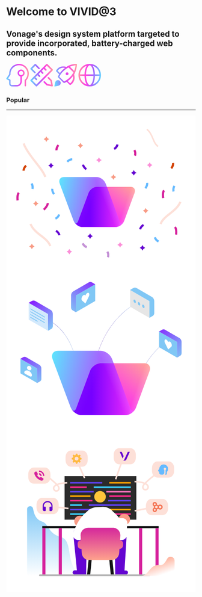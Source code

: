 
<div class="welcome">
  <h1>Welcome to VIVID@3</h1>
  <h2>Vonage's design system platform targeted to provide incorporated, battery-charged web components.</h2>
  <div>
    <vwc-button id="quickStart" label='Quick Start' appearance='outlined' icon='rocket-line'></vwc-button>
    <vwc-button id="advanced" label='Advanced' appearance='outlined' icon='code-line'></vwc-button>
  </div>
</div>

<vwc-layout gutters="large">
  <vwc-empty-state headline="Scaling design with system thinking">
  <svg slot="graphic" width="60" height="60" viewBox="0 0 60 60" fill="none" xmlns="http://www.w3.org/2000/svg">
  <path fill-rule="evenodd" clip-rule="evenodd" d="M44.0415 2.09184C40.0489 0.390192 35.6964 -0.294862 31.374 0.0979938C27.0515 0.49085 22.894 1.94936 19.2734 4.34298C15.6528 6.73656 12.6823 9.99055 10.6276 13.8137C8.5731 17.6366 7.4985 21.91 7.5 26.25V27.5566L0.314915 38.3341C0.0165929 38.7819 -0.0752156 39.3358 0.0628222 39.8555C0.20086 40.3753 0.555453 40.811 1.03648 41.0514L7.5 44.2831V52.4994C7.5 54.4884 8.29019 56.396 9.69671 57.8026C11.1032 59.2093 13.0109 59.9994 15 59.9994H28.125C31.606 59.9994 34.9444 58.6164 37.4058 56.1549C39.8674 53.6938 41.25 50.3551 41.25 46.8744V33.5619C45.5291 32.6932 48.75 28.9099 48.75 24.3744C48.75 19.1967 44.5526 14.9994 39.375 14.9994C34.1973 14.9994 30 19.1967 30 24.3744C30 28.9099 33.2208 32.6932 37.5 33.5619V46.8744C37.5 49.3606 36.5123 51.7453 34.7541 53.5033C32.996 55.2616 30.6114 56.2494 28.125 56.2494H15C14.0055 56.2494 13.0516 55.8541 12.3484 55.151C11.6451 54.4475 11.25 53.4939 11.25 52.4994V43.1244C11.25 42.4141 10.8487 41.765 10.2135 41.4474L4.61325 38.6473L10.9351 29.1644C11.1404 28.8564 11.25 28.4945 11.25 28.1243V26.2486C11.2486 22.5284 12.1697 18.8659 13.9308 15.5889C15.692 12.312 18.2382 9.52281 21.3415 7.47115C24.4448 5.41949 28.0085 4.16935 31.7134 3.8326C35.4184 3.49587 39.1489 4.08306 42.5715 5.54163C45.9937 7.00015 49.0012 9.28458 51.324 12.1903C53.6471 15.0961 55.2135 18.5325 55.8828 22.192C56.5522 25.8516 56.3036 29.6199 55.1595 33.1599C54.0153 36.6998 52.0113 39.9009 49.3267 42.4764C48.9585 42.83 48.75 43.3186 48.75 43.8294V58.1244C48.75 59.1598 49.5896 59.9994 50.625 59.9994C51.6603 59.9994 52.5 59.1598 52.5 58.1244V44.6113C55.3428 41.7099 57.4762 38.1853 58.728 34.3131C60.0626 30.1832 60.3525 25.7868 59.5717 21.5173C58.7906 17.2479 56.9632 13.2387 54.2531 9.84869C51.543 6.45861 48.0345 3.79349 44.0415 2.09184ZM39.3915 29.9994C39.3859 29.9993 39.3806 29.9993 39.375 29.9993C39.3694 29.9993 39.3641 29.9993 39.3585 29.9994C36.2596 29.9906 33.75 27.4755 33.75 24.3744C33.75 21.2678 36.2684 18.7494 39.375 18.7494C42.4815 18.7494 45 21.2678 45 24.3744C45 27.4755 42.4905 29.9905 39.3915 29.9994Z" fill="url(#paint0_linear_1977_37003)"/>
  <defs>
  <linearGradient id="paint0_linear_1977_37003" x1="2.21401e-07" y1="53.8108" x2="64.1533" y2="47.9301" gradientUnits="userSpaceOnUse">
  <stop stop-color="#60DEFE"/>
  <stop offset="0.366691" stop-color="#A663FF"/>
  <stop offset="0.631086" stop-color="#FD3FE4"/>
  <stop offset="1" stop-color="#FF9C9D"/>
  </linearGradient>
  </defs>
</svg>
</vwc-empty-state>

<vwc-empty-state headline="Maintaining design in a heartbeat">
<svg slot="graphic" width="60" height="60" viewBox="0 0 60 60" fill="none" xmlns="http://www.w3.org/2000/svg">
<path fill-rule="evenodd" clip-rule="evenodd" d="M46.604 35.6041C47.4095 34.7986 48.7154 34.7986 49.5208 35.6041L56.6458 42.7291C56.9338 43.017 57.13 43.3837 57.2099 43.783L59.9599 57.533C60.0951 58.2092 59.8834 58.9082 59.3958 59.3959C58.9082 59.8835 58.2091 60.0952 57.5329 59.9599L43.783 57.2099C43.3837 57.1301 43.017 56.9338 42.729 56.6459L35.604 49.5209C34.7986 48.7154 34.7986 47.4095 35.604 46.6041C36.4095 45.7986 37.7154 45.7986 38.5209 46.6041L45.2043 53.2875L55.3082 55.3083L53.2875 45.2043L46.604 38.5209C45.7986 37.7154 45.7986 36.4095 46.604 35.6041Z" fill="url(#paint0_linear_1977_37007)"/>
<path fill-rule="evenodd" clip-rule="evenodd" d="M11.6041 0.604092C12.4095 -0.201364 13.7155 -0.201364 14.5209 0.604092L24.3959 10.4791C25.2014 11.2845 25.2014 12.5905 24.3959 13.3959C23.5905 14.2014 22.2845 14.2014 21.4791 13.3959L13.0625 4.97932L4.97932 13.0625L13.3959 21.4791C14.2014 22.2845 14.2014 23.5905 13.3959 24.3959C12.5905 25.2014 11.2845 25.2014 10.4791 24.3959L0.604092 14.5209C-0.201364 13.7155 -0.201364 12.4095 0.604092 11.6041L11.6041 0.604092Z" fill="url(#paint1_linear_1977_37007)"/>
<path fill-rule="evenodd" clip-rule="evenodd" d="M0.613098 45.434C-0.204286 44.6166 -0.204286 43.2913 0.613098 42.474L42.4735 0.613517C43.2909 -0.203866 44.6162 -0.203866 45.4335 0.613517L59.387 14.567C60.2044 15.3844 60.2044 16.7096 59.387 17.527L17.5266 59.3874C16.7092 60.2048 15.384 60.2048 14.5666 59.3874L0.613098 45.434ZM5.05311 43.954L16.0466 54.9474L54.947 16.047L43.9535 5.05353L38.543 10.4641L42.6454 14.5664C43.4628 15.3838 43.4628 16.7091 42.6454 17.5265C41.828 18.3439 40.5027 18.3439 39.6853 17.5265L35.583 13.4241L30.1707 18.8363L34.2731 22.9387C35.0905 23.7561 35.0905 25.0813 34.2731 25.8987C33.4557 26.7161 32.1305 26.7161 31.3131 25.8987L27.2107 21.7964L21.7985 27.2086L25.9009 31.3109C26.7183 32.1283 26.7183 33.4536 25.9009 34.271C25.0835 35.0884 23.7582 35.0884 22.9408 34.271L18.8385 30.1686L13.4263 35.5808L17.5286 39.6832C18.346 40.5006 18.346 41.8258 17.5286 42.6432C16.7112 43.4606 15.386 43.4606 14.5686 42.6432L10.4662 38.5409L5.05311 43.954Z" fill="url(#paint2_linear_1977_37007)"/>
<defs>
<linearGradient id="paint0_linear_1977_37007" x1="2.21401e-07" y1="53.8128" x2="64.1532" y2="47.9312" gradientUnits="userSpaceOnUse">
<stop stop-color="#60DEFE"/>
<stop offset="0.366691" stop-color="#A663FF"/>
<stop offset="0.631086" stop-color="#FD3FE4"/>
<stop offset="1" stop-color="#FF9C9D"/>
</linearGradient>
<linearGradient id="paint1_linear_1977_37007" x1="2.21401e-07" y1="53.8128" x2="64.1532" y2="47.9312" gradientUnits="userSpaceOnUse">
<stop stop-color="#60DEFE"/>
<stop offset="0.366691" stop-color="#A663FF"/>
<stop offset="0.631086" stop-color="#FD3FE4"/>
<stop offset="1" stop-color="#FF9C9D"/>
</linearGradient>
<linearGradient id="paint2_linear_1977_37007" x1="2.21401e-07" y1="53.8128" x2="64.1532" y2="47.9312" gradientUnits="userSpaceOnUse">
<stop stop-color="#60DEFE"/>
<stop offset="0.366691" stop-color="#A663FF"/>
<stop offset="0.631086" stop-color="#FD3FE4"/>
<stop offset="1" stop-color="#FF9C9D"/>
</linearGradient>
</defs>
</svg>
</vwc-empty-state>

<vwc-empty-state headline="One consistent experience for all">
<svg slot="graphic" width="60" height="60" viewBox="0 0 60 60" fill="none" xmlns="http://www.w3.org/2000/svg">
<path d="M33.75 30C35.8211 30 37.5 28.3211 37.5 26.25C37.5 24.1789 35.8211 22.5 33.75 22.5C31.6789 22.5 30 24.1789 30 26.25C30 28.3211 31.6789 30 33.75 30Z" fill="url(#paint0_linear_1977_37011)"/>
<path fill-rule="evenodd" clip-rule="evenodd" d="M59.6255 0.375C60.0005 0.75 60.0005 1.5 60.0005 1.875C59.2505 12.75 56.2505 21.375 52.5005 28.5C55.5005 36.75 53.6255 46.125 47.2505 52.5C45.7505 54 44.2505 55.125 42.7505 55.875C42.0005 56.25 41.2505 56.25 40.5005 55.5L32.6255 47.625C32.2505 48 31.8755 48.375 31.5005 48.375L27.7505 50.25C27.563 50.25 27.3755 50.3438 27.188 50.4375C27.0005 50.5313 26.813 50.625 26.6255 50.625H26.2505C25.8755 51 24.7505 50.625 24.3755 50.25L9.75047 35.625C9.37547 35.25 9.00047 34.5 9.37547 33.75V33.375C9.56297 33.1875 9.65672 33 9.75047 32.8125C9.84422 32.625 9.93797 32.4375 10.1255 32.25C10.2308 32.0394 10.3361 31.7697 10.4579 31.4575C10.7702 30.6577 11.1913 29.5788 12.0005 28.5L12.7505 27.75L4.87547 19.875C4.12547 19.5 4.12547 18.375 4.50047 17.625C5.25047 16.125 6.37547 14.625 7.87547 13.125C14.2505 6.75 23.6255 5.25 31.8755 8.25C38.6255 3.75 47.2505 0.375 58.1255 0C58.5005 0 59.2505 0 59.6255 0.375ZM52.5005 18.75C54.3755 14.25 55.8755 9.375 56.2505 3.75C50.6255 4.5 45.3755 5.625 41.2505 7.5L52.5005 18.75ZM9.38948 17.3843C9.14759 17.7416 8.91434 18.0861 8.62547 18.375L14.6255 24.375C14.9796 23.9324 15.3546 23.448 15.7505 22.9365C17.0316 21.2815 18.5316 19.3438 20.2505 17.625C22.5005 15.375 24.7505 13.125 28.1255 10.875C22.1255 9.375 15.3755 11.25 10.8755 15.75C10.1838 16.2111 9.77561 16.814 9.38948 17.3843ZM44.2504 49.5001C48.7504 44.6251 50.6255 38.25 49.1255 32.625C46.8755 35.625 44.6255 37.875 42.3755 40.125C40.1255 42.375 37.8755 44.25 35.6255 45.75L41.6255 51.75C42.7504 51 43.5004 50.25 44.2504 49.5001ZM31.5005 43.5C34.1255 42 36.7505 39.75 39.7505 37.125C43.8755 33.375 47.6255 28.5 50.6255 22.5L37.5005 9.375C31.5005 12.375 26.6255 16.5 22.8755 20.25C19.1255 24 16.5005 27.75 15.0005 30.75C14.6255 31.3125 14.3442 31.875 14.063 32.4375C13.7817 33 13.5005 33.5625 13.1255 34.125L25.8755 46.875C26.1861 46.7197 26.5611 46.5 27.0005 46.2426C27.6218 45.8787 28.3718 45.4393 29.2505 45C29.6255 44.8125 30.0005 44.5313 30.3755 44.25C30.7505 43.9688 31.1255 43.6875 31.5005 43.5Z" fill="url(#paint1_linear_1977_37011)"/>
<path d="M4.125 45.375C1.125 48.375 0 60 0 60C0 60 11.625 58.875 14.625 55.875C17.625 52.875 17.625 48.375 14.625 45.375C11.625 42.375 7.125 42.375 4.125 45.375Z" fill="url(#paint2_linear_1977_37011)"/>
<defs>
<linearGradient id="paint0_linear_1977_37011" x1="2.21403e-07" y1="53.8124" x2="64.1537" y2="47.9307" gradientUnits="userSpaceOnUse">
<stop stop-color="#60DEFE"/>
<stop offset="0.366691" stop-color="#A663FF"/>
<stop offset="0.631086" stop-color="#FD3FE4"/>
<stop offset="1" stop-color="#FF9C9D"/>
</linearGradient>
<linearGradient id="paint1_linear_1977_37011" x1="2.21403e-07" y1="53.8124" x2="64.1537" y2="47.9307" gradientUnits="userSpaceOnUse">
<stop stop-color="#60DEFE"/>
<stop offset="0.366691" stop-color="#A663FF"/>
<stop offset="0.631086" stop-color="#FD3FE4"/>
<stop offset="1" stop-color="#FF9C9D"/>
</linearGradient>
<linearGradient id="paint2_linear_1977_37011" x1="2.21403e-07" y1="53.8124" x2="64.1537" y2="47.9307" gradientUnits="userSpaceOnUse">
<stop stop-color="#60DEFE"/>
<stop offset="0.366691" stop-color="#A663FF"/>
<stop offset="0.631086" stop-color="#FD3FE4"/>
<stop offset="1" stop-color="#FF9C9D"/>
</linearGradient>
</defs>
</svg>
</vwc-empty-state>

<vwc-empty-state headline="Build accessible designs by default">
<svg slot="graphic" width="60" height="60" viewBox="0 0 60 60" fill="none" xmlns="http://www.w3.org/2000/svg">
<path fill-rule="evenodd" clip-rule="evenodd" d="M30 0C46.5685 0 60 13.4315 60 30C60 46.5685 46.5685 60 30 60C13.4315 60 0 46.5685 0 30C0 13.4315 13.4315 0 30 0ZM36.647 10.9888C38.5058 15.3262 39.7595 21.2857 39.9689 28H20.0311C20.2405 21.2857 21.4942 15.3262 23.353 10.9888C24.3753 8.60356 25.5412 6.80103 26.7339 5.62387C27.9181 4.4552 29.0195 4 30 4C30.9805 4 32.0819 4.4552 33.2661 5.62387C34.4588 6.80103 35.6247 8.60356 36.647 10.9888ZM38.1279 5.29569C38.9441 6.516 39.6767 7.9038 40.3236 9.41317C42.4305 14.3292 43.7607 20.8452 43.9707 28H55.9242C55.1148 17.3594 47.9005 8.50905 38.1279 5.29569ZM21.8721 5.2957C21.0559 6.51601 20.3233 7.90381 19.6764 9.41317C17.5695 14.3292 16.2393 20.8452 16.0293 28H4.07578C4.88523 17.3594 12.0995 8.50906 21.8721 5.2957ZM4.07578 32H16.0293C16.2393 39.1548 17.5695 45.6708 19.6764 50.5868C20.3233 52.0962 21.0559 53.484 21.8721 54.7043C12.0995 51.4909 4.88523 42.6406 4.07578 32ZM30 56C29.0195 56 27.9181 55.5448 26.7339 54.3761C25.5412 53.199 24.3753 51.3964 23.353 49.0112C21.4942 44.6738 20.2405 38.7143 20.0311 32H39.9689C39.7595 38.7143 38.5058 44.6738 36.647 49.0112C35.6247 51.3964 34.4588 53.199 33.2661 54.3761C32.0819 55.5448 30.9805 56 30 56ZM38.1279 54.7043C38.9441 53.484 39.6767 52.0962 40.3236 50.5868C42.4305 45.6708 43.7607 39.1548 43.9707 32H55.9242C55.1148 42.6406 47.9005 51.4909 38.1279 54.7043Z" fill="url(#paint0_linear_1977_37015)"/>
<defs>
<linearGradient id="paint0_linear_1977_37015" x1="60" y1="53.8124" x2="-4.15318" y2="47.9308" gradientUnits="userSpaceOnUse">
<stop stop-color="#60DEFE"/>
<stop offset="0.366691" stop-color="#A663FF"/>
<stop offset="0.631086" stop-color="#FD3FE4"/>
<stop offset="1" stop-color="#FF9C9D"/>
</linearGradient>
</defs>
</svg>
</vwc-empty-state>
</vwc-layout>

### Popular

---

<vwc-layout column-basis="small" gutters="large">
 <vwc-card headline="Design guidelines" subtitle="Vivid Design foundations, principles, styles and best practices.">
<svg class="welcome-media" slot="media" viewBox="0 0 940 788" fill="none" xmlns="http://www.w3.org/2000/svg">
<rect width="940" height="788" fill="white"/>
<path d="M541.08 553.046H377.751C359.846 553.046 339.941 538.517 333.301 520.6L265.167 338.445C258.528 320.529 267.655 306 285.566 306H448.885C466.789 306 486.694 320.529 493.334 338.445L561.468 520.6C568.115 538.517 558.987 553.046 541.076 553.046H541.08Z" fill="url(#paint0_linear_72_228)"/>
<path d="M617.465 354.204H449.899C433.166 354.204 414.562 367.779 408.354 384.523L357.121 522.721C350.913 539.465 359.444 553.04 376.184 553.04H543.749C560.482 553.04 579.086 539.465 585.294 522.721L636.527 384.523C642.735 367.779 634.198 354.204 617.465 354.204Z" fill="url(#paint1_linear_72_228)"/>
<path fill-rule="evenodd" clip-rule="evenodd" d="M376.73 553.035H541.328C542.332 553.014 543.307 552.947 544.252 552.836C544.31 552.841 544.369 552.844 544.431 552.844C554.023 552.844 564.117 547.702 568.755 543.931C575.502 538.446 579.503 534.529 583.83 526.446C576.076 540.014 568.048 539.328 562.246 523.361C561.993 522.664 561.712 522.083 561.41 521.611C561.295 521.274 561.174 520.936 561.049 520.596L500.715 357.848C500.258 356.615 499.739 355.399 499.16 354.201H449.9C433.167 354.201 414.564 367.777 408.355 384.521L357.122 522.718C356.876 523.38 356.655 524.036 356.455 524.688C350.603 539.226 343.606 539.402 335.909 526.073C340.376 534.331 344.507 538.332 351.472 543.937C356.26 547.789 366.681 553.043 376.585 553.043C376.634 553.043 376.684 553.041 376.731 553.038L376.73 553.035Z" fill="url(#paint2_linear_72_228)"/>
<g style="mix-blend-mode:hard-light" opacity="0.4">
<path style="mix-blend-mode:hard-light" opacity="0.4" fill-rule="evenodd" clip-rule="evenodd" d="M377.765 553.046H541.095C542.056 553.046 542.992 553.004 543.902 552.922C544.023 552.952 544.155 552.967 544.294 552.967C553.887 552.967 563.981 547.825 568.62 544.053C575.366 538.567 579.366 534.651 583.694 526.569C576.326 539.461 568.71 539.484 562.991 525.751C562.637 524.074 562.137 522.353 561.487 520.6L493.353 338.445C486.713 320.529 466.807 306 448.904 306H285.585C267.674 306 258.546 320.529 265.186 338.445L333.32 520.6C339.959 538.517 359.865 553.046 377.77 553.046H377.765Z" fill="url(#paint3_linear_72_228)"/>
</g>
<g style="mix-blend-mode:hard-light" opacity="0.15">
<path style="mix-blend-mode:hard-light" opacity="0.15" fill-rule="evenodd" clip-rule="evenodd" d="M450.105 354.409H617.67C634.403 354.409 642.941 367.985 636.733 384.729L585.5 522.926C579.291 539.67 560.688 553.246 543.955 553.246H376.927C376.88 553.25 376.83 553.252 376.781 553.252C376.585 553.252 376.389 553.25 376.193 553.246C373.956 553.232 371.868 552.975 369.944 552.5C362.384 550.91 355.356 547.113 351.668 544.144C344.703 538.541 340.572 534.539 336.105 526.281C343.802 539.61 350.799 539.434 356.65 524.896C356.85 524.245 357.073 523.588 357.318 522.926L408.551 384.729C414.76 367.985 433.363 354.409 450.096 354.409H450.105Z" fill="url(#paint4_linear_72_228)"/>
</g>
<path d="M617.843 354.409H450.277C433.544 354.409 414.941 367.985 408.733 384.729L357.499 522.926C351.291 539.67 359.822 553.246 376.562 553.246H544.127C560.86 553.246 579.464 539.67 585.671 522.926L636.905 384.729C643.113 367.985 634.575 354.409 617.843 354.409Z" fill="url(#paint5_linear_72_228)" fill-opacity="0.2"/>
<path d="M773.868 410.845C773.336 407.974 768.444 382.451 778.441 368.838L787.055 375.113C780.993 383.514 783.014 402.231 784.396 408.825L773.868 410.845Z" fill="#D6219C"/>
<path d="M50.8522 422.28C50.4268 419.408 47.0237 393.672 57.6584 380.485L65.9535 387.185C59.36 395.268 60.4234 414.091 61.4869 420.685L50.8522 422.28Z" fill="#D6219C"/>
<path d="M394.912 270.969C379.59 263.02 375.752 246.089 375.584 245.396L385.962 243.186L380.807 244.332L385.962 243.186C385.949 243.336 388.947 255.969 399.789 261.574L394.912 270.969Z" fill="#6405D1"/>
<path d="M659.146 563.867C662.734 546.983 678.035 538.781 678.659 538.435L683.548 547.851L681.074 543.187L683.548 547.851C683.4 547.879 672.019 554.128 669.5 566.07L659.146 563.867Z" fill="#6405D1"/>
<path d="M134.761 366.056L124.552 363.185L129.656 364.674L124.552 363.291C124.552 363.185 127.849 350.636 120.83 340.639L129.55 334.577C139.44 348.615 134.974 365.312 134.761 366.056Z" fill="#65BAFF"/>
<path d="M694.001 364.584L686.344 357.246L690.173 360.969L686.344 357.246C686.451 357.14 695.277 347.675 693.895 335.445L704.423 334.275C706.338 351.504 694.533 364.053 694.001 364.584Z" fill="#65BAFF"/>
<path d="M246.071 516.927L241.815 507.213L243.923 512.119L241.815 507.213C241.954 507.156 253.737 501.802 257.152 489.977L267.324 492.936C262.482 509.581 246.766 516.64 246.071 516.927Z" fill="#65BAFF"/>
<path d="M822.575 266L814.918 258.662L818.747 262.385L814.918 258.662C815.025 258.556 823.851 249.091 822.469 236.861L832.997 235.691C834.911 252.92 823.107 265.469 822.575 266Z" fill="#D34204"/>
<path d="M643.72 201.213L633.617 197.809L638.615 199.511L633.617 197.809C633.617 197.703 637.552 185.367 631.064 174.945L640.104 169.308C649.356 184.091 644.039 200.468 643.72 201.213Z" fill="#D6219C"/>
<path d="M509.655 704.904L499.552 701.501L504.551 703.203L499.552 701.501C499.552 701.395 503.487 689.058 497 678.636L506.04 673C515.292 687.782 509.974 704.16 509.655 704.904Z" fill="#C492D6"/>
<path d="M713.038 234.415L713.463 235.479C715.059 239.626 718.462 243.029 722.609 244.624L723.673 245.05C724.842 245.475 724.842 247.177 723.673 247.602L722.609 248.028C718.462 249.623 715.059 253.026 713.463 257.173L713.038 258.237C712.613 259.407 710.911 259.407 710.486 258.237L710.06 257.173C708.465 253.026 705.062 249.623 700.914 248.028L699.851 247.602C698.681 247.177 698.681 245.475 699.851 245.05L700.914 244.624C705.062 243.029 708.465 239.626 710.06 235.479L710.486 234.415C710.911 233.352 712.506 233.352 713.038 234.415Z" fill="#FB8FD8"/>
<path d="M566.064 629.798L566.49 630.861C568.085 635.009 571.488 638.412 575.636 640.007L576.699 640.432C577.869 640.858 577.869 642.559 576.699 642.985L575.636 643.41C571.488 645.005 568.085 648.408 566.49 652.556L566.064 653.619C565.639 654.789 563.937 654.789 563.512 653.619L563.087 652.556C561.491 648.408 558.088 645.005 553.941 643.41L552.877 642.985C551.708 642.559 551.708 640.858 552.877 640.432L553.941 640.007C558.088 638.412 561.491 635.009 563.087 630.861L563.512 629.798C563.937 628.734 565.533 628.734 566.064 629.798Z" fill="#FB8FD8"/>
<path d="M369.064 137.877L369.49 138.941C371.085 143.088 374.488 146.492 378.636 148.087L379.699 148.512C380.869 148.937 380.869 150.639 379.699 151.064L378.636 151.49C374.488 153.085 371.085 156.488 369.49 160.636L369.064 161.699C368.639 162.869 366.937 162.869 366.512 161.699L366.087 160.636C364.491 156.488 361.088 153.085 356.941 151.49L355.877 151.064C354.708 150.639 354.708 148.937 355.877 148.512L356.941 148.087C361.088 146.492 364.491 143.088 366.087 138.941L366.512 137.877C367.044 136.708 368.639 136.708 369.064 137.877Z" fill="#F89B85"/>
<path d="M533.064 293.877L533.49 294.941C535.085 299.088 538.488 302.492 542.636 304.087L543.699 304.512C544.869 304.937 544.869 306.639 543.699 307.064L542.636 307.49C538.488 309.085 535.085 312.488 533.49 316.636L533.064 317.699C532.639 318.869 530.937 318.869 530.512 317.699L530.087 316.636C528.491 312.488 525.088 309.085 520.941 307.49L519.877 307.064C518.708 306.639 518.708 304.937 519.877 304.512L520.941 304.087C525.088 302.492 528.491 299.088 530.087 294.941L530.512 293.877C531.044 292.708 532.639 292.708 533.064 293.877Z" fill="#F89B85"/>
<path d="M147.608 425.119L148.034 426.183C149.629 430.33 153.032 433.733 157.18 435.328L158.243 435.754C159.413 436.179 159.413 437.881 158.243 438.306L157.18 438.732C153.032 440.327 149.629 443.73 148.034 447.877L147.608 448.941C147.183 450.111 145.481 450.111 145.056 448.941L144.631 447.877C143.035 443.73 139.632 440.327 135.485 438.732L134.421 438.306C133.251 437.881 133.251 436.179 134.421 435.754L135.485 435.328C139.632 433.733 143.035 430.33 144.631 426.183L145.056 425.119C145.481 423.949 147.183 423.949 147.608 425.119Z" fill="#F89B85"/>
<path d="M417.064 586.877L417.49 587.941C419.085 592.088 422.488 595.491 426.636 597.087L427.699 597.512C428.869 597.937 428.869 599.639 427.699 600.064L426.636 600.49C422.488 602.085 419.085 605.488 417.49 609.636L417.064 610.699C416.639 611.869 414.937 611.869 414.512 610.699L414.087 609.636C412.491 605.488 409.088 602.085 404.941 600.49L403.877 600.064C402.708 599.639 402.708 597.937 403.877 597.512L404.941 597.087C409.088 595.491 412.491 592.088 414.087 587.941L414.512 586.877C414.937 585.708 416.639 585.708 417.064 586.877Z" fill="#6405D1"/>
<path d="M223.064 236.877L223.49 237.941C225.085 242.088 228.488 245.491 232.636 247.087L233.699 247.512C234.869 247.937 234.869 249.639 233.699 250.064L232.636 250.49C228.488 252.085 225.085 255.488 223.49 259.636L223.064 260.699C222.639 261.869 220.937 261.869 220.512 260.699L220.087 259.636C218.491 255.488 215.088 252.085 210.941 250.49L209.877 250.064C208.708 249.639 208.708 247.937 209.877 247.512L210.941 247.087C215.088 245.491 218.491 242.088 220.087 237.941L220.512 236.877C220.937 235.708 222.639 235.708 223.064 236.877Z" fill="#6405D1"/>
<path d="M188.223 306.911C183.748 289.419 163.639 263.616 142.341 236.233C118.557 205.797 91.744 171.251 81.043 140.863L91.1022 137.332C101.144 166.027 127.522 199.834 150.661 229.746C173.581 259.236 193.365 284.617 198.506 304.228L188.223 306.911Z" fill="#FDE0D8"/>
<path d="M770.678 540.483L760.787 536.654C769.827 512.833 788.757 498.263 808.75 482.843C828.318 467.741 848.524 452.108 859.265 426.798L869.049 430.945C857.244 458.808 835.869 475.292 815.237 491.244C796.414 505.814 778.654 519.426 770.678 540.483Z" fill="#FDE0D8"/>
<path d="M755.512 151.021L751.347 157.255C737.161 147.233 730.712 131.837 723.88 115.57C717.187 99.6476 710.25 83.1999 695.366 71.7661L699.724 65.6565C716.111 78.2296 723.414 95.6209 730.491 112.413C736.958 127.736 742.971 142.173 755.512 151.021Z" fill="#FDE0D8"/>
<path d="M189.549 471.516C191.697 469.538 210.928 452.057 211.1 435.17L200.444 435.019C200.251 445.377 187.402 459.136 182.34 463.581L189.549 471.516Z" fill="#D6219C"/>
<path d="M848.171 591.796C848.592 588.924 851.952 563.182 841.295 550.013L833.011 556.727C839.618 564.798 838.586 583.623 837.534 590.219L848.171 591.796Z" fill="#D6219C"/>
<path d="M537.902 171.039C553.157 162.963 556.855 146 557.016 145.305L546.621 143.183L551.785 144.285L546.621 143.183C546.635 143.332 543.743 155.99 532.947 161.685L537.902 171.039Z" fill="#6405D1"/>
<path d="M268.616 592.892C264.999 576.014 249.685 567.838 249.06 567.493L244.187 576.917L246.654 572.249L244.187 576.917C244.335 576.945 255.727 583.175 258.266 595.113L268.616 592.892Z" fill="#6405D1"/>
<path d="M825.242 378.502L835.446 375.614L830.344 377.111L835.446 375.72C835.446 375.614 832.128 363.07 839.13 353.062L830.4 347.015C820.533 361.069 825.028 377.758 825.242 378.502Z" fill="#65BAFF"/>
<path d="M233.425 393.668L241.07 386.318L237.248 390.046L241.07 386.318C240.963 386.211 232.121 376.761 233.483 364.529L222.952 363.377C221.067 380.608 232.893 393.138 233.425 393.668Z" fill="#65BAFF"/>
<path d="M298.48 226.748L306.813 233.309L302.594 230.036L306.813 233.309C306.903 233.189 315.047 223.13 327.35 222.796L327.043 212.208C309.716 212.711 298.933 226.147 298.48 226.748Z" fill="#65BAFF"/>
<path d="M753.487 629.92L757.727 620.198L755.627 625.108L757.727 620.198C757.587 620.141 745.796 614.807 742.36 602.988L732.194 605.964C737.064 622.601 752.792 629.634 753.487 629.92Z" fill="#65BAFF"/>
<path d="M80.3442 273.624L90.9393 274.092L85.6033 273.895L90.9393 274.092C90.9427 273.941 91.6893 261.021 101.487 253.573L95.0606 245.152C81.281 255.668 80.3614 272.872 80.3442 273.624Z" fill="#D34204"/>
<path d="M243.747 173.288L254.386 172.611L249.118 172.963L254.386 172.611C254.413 172.508 253.801 159.574 262.761 151.183L255.485 143.402C242.727 155.291 243.631 172.486 243.747 173.288Z" fill="#D6219C"/>
<path d="M397.6 658.275L400.944 648.153L399.304 653.171L400.944 648.153C400.859 648.089 388.631 643.829 384.191 632.384L374.257 636.229C380.523 652.503 396.813 658.083 397.6 658.275Z" fill="#C492D6"/>
<path d="M458.513 209.821L458.09 210.885C456.502 215.036 453.104 218.445 448.959 220.047L447.897 220.474C446.728 220.901 446.73 222.603 447.901 223.026L448.965 223.45C453.115 225.038 456.524 228.435 458.126 232.58L458.554 233.643C458.981 234.812 460.682 234.809 461.106 233.639L461.529 232.575C463.118 228.424 466.515 225.015 470.66 223.413L471.723 222.986C472.892 222.559 472.889 220.857 471.718 220.434L470.654 220.01C466.504 218.422 463.095 215.025 461.493 210.88L461.066 209.817C460.639 208.754 459.043 208.757 458.513 209.821Z" fill="#FB8FD8"/>
<path d="M311.513 663.821L311.09 664.886C309.502 669.036 306.104 672.445 301.959 674.047L300.897 674.474C299.728 674.901 299.73 676.603 300.901 677.026L301.965 677.45C306.115 679.038 309.524 682.436 311.126 686.58L311.554 687.643C311.981 688.812 313.682 688.809 314.106 687.639L314.529 686.575C316.118 682.424 319.515 679.016 323.66 677.413L324.723 676.986C325.892 676.559 325.889 674.857 324.718 674.434L323.654 674.01C319.504 672.422 316.095 669.025 314.493 664.88L314.066 663.817C313.639 662.754 312.043 662.757 311.513 663.821Z" fill="#FB8FD8"/>
<path d="M125.514 637.901L125.09 638.965C123.502 643.115 120.104 646.524 115.959 648.126L114.897 648.554C113.728 648.981 113.731 650.683 114.901 651.106L115.965 651.53C120.115 653.118 123.524 656.515 125.126 660.66L125.554 661.723C125.981 662.892 127.683 662.889 128.106 661.719L128.53 660.654C130.118 656.504 133.515 653.095 137.66 651.493L138.723 651.066C139.892 650.639 139.889 648.937 138.718 648.514L137.654 648.09C133.504 646.502 130.095 643.104 128.493 638.96L128.066 637.897C127.532 636.728 125.937 636.731 125.514 637.901Z" fill="#F89B85"/>
<path d="M197.514 105.901L197.09 106.965C195.502 111.115 192.104 114.524 187.959 116.126L186.897 116.554C185.728 116.981 185.731 118.683 186.901 119.106L187.965 119.53C192.115 121.118 195.524 124.515 197.126 128.66L197.554 129.723C197.981 130.892 199.683 130.889 200.106 129.719L200.53 128.654C202.118 124.504 205.515 121.095 209.66 119.493L210.723 119.066C211.892 118.639 211.889 116.937 210.718 116.514L209.654 116.09C205.504 114.502 202.095 111.104 200.493 106.96L200.066 105.897C199.532 104.728 197.937 104.731 197.514 105.901Z" fill="#F89B85"/>
<path d="M690.514 460.901L690.09 461.965C688.502 466.115 685.105 469.524 680.96 471.126L679.897 471.554C678.728 471.981 678.731 473.683 679.901 474.106L680.965 474.53C685.116 476.118 688.524 479.515 690.127 483.66L690.554 484.723C690.981 485.892 692.683 485.889 693.106 484.718L693.53 483.654C695.118 479.504 698.515 476.095 702.66 474.493L703.723 474.066C704.892 473.639 704.889 471.937 703.719 471.514L702.654 471.09C698.504 469.502 695.095 466.104 693.493 461.96L693.066 460.897C692.639 459.728 690.937 459.731 690.514 460.901Z" fill="#F89B85"/>
<path d="M674.514 644.901L674.09 645.965C672.502 650.115 669.105 653.524 664.96 655.126L663.897 655.554C662.728 655.981 662.731 657.683 663.901 658.106L664.965 658.53C669.116 660.118 672.524 663.515 674.127 667.66L674.554 668.723C674.981 669.892 676.683 669.889 677.106 668.718L677.53 667.654C679.118 663.504 682.515 660.095 686.66 658.493L687.723 658.066C688.892 657.638 688.889 655.937 687.719 655.514L686.654 655.09C682.504 653.502 679.095 650.104 677.493 645.959L677.066 644.897C676.639 643.728 674.937 643.731 674.514 644.901Z" fill="#6405D1"/>
<path d="M631.514 272.901L631.09 273.965C629.502 278.115 626.105 281.524 621.96 283.126L620.897 283.554C619.728 283.981 619.731 285.683 620.901 286.106L621.965 286.53C626.116 288.118 629.524 291.515 631.127 295.66L631.554 296.723C631.981 297.892 633.683 297.889 634.106 296.718L634.53 295.654C636.118 291.504 639.515 288.095 643.66 286.493L644.723 286.066C645.892 285.638 645.889 283.937 644.719 283.514L643.654 283.09C639.504 281.502 636.095 278.104 634.493 273.959L634.066 272.897C633.639 271.728 631.937 271.731 631.514 272.901Z" fill="#6405D1"/>
<path d="M213.562 649.702L223.446 645.857C214.367 622.05 195.412 607.512 175.393 592.126C155.8 577.057 135.567 561.458 124.784 536.166L115.007 540.33C126.858 568.173 148.262 584.621 168.92 600.538C187.768 615.076 205.551 628.659 213.562 649.702Z" fill="#FDE0D8"/>
<defs>
<linearGradient id="paint0_linear_72_228" x1="457.599" y1="305.998" x2="262.993" y2="262.482" gradientUnits="userSpaceOnUse">
<stop stop-color="#A662FF"/>
<stop offset="1" stop-color="#57EDFD"/>
</linearGradient>
<linearGradient id="paint1_linear_72_228" x1="514.04" y1="519.007" x2="649.068" y2="359.337" gradientUnits="userSpaceOnUse">
<stop stop-color="#FC27F6"/>
<stop offset="1" stop-color="#FFA694"/>
</linearGradient>
<linearGradient id="paint2_linear_72_228" x1="415.133" y1="354.409" x2="583.386" y2="354.409" gradientUnits="userSpaceOnUse">
<stop stop-color="#7600FF"/>
<stop offset="1" stop-color="#FB2FFB"/>
</linearGradient>
<linearGradient id="paint3_linear_72_228" x1="486.093" y1="310.839" x2="446.844" y2="326.958" gradientUnits="userSpaceOnUse">
<stop stop-color="white"/>
<stop offset="1" stop-color="white" stop-opacity="0"/>
</linearGradient>
<linearGradient id="paint4_linear_72_228" x1="418.895" y1="367.319" x2="441.325" y2="375.55" gradientUnits="userSpaceOnUse">
<stop stop-color="white"/>
<stop offset="1" stop-color="white" stop-opacity="0"/>
</linearGradient>
<linearGradient id="paint5_linear_72_228" x1="615.101" y1="457.686" x2="587.144" y2="448.015" gradientUnits="userSpaceOnUse">
<stop stop-color="white"/>
<stop offset="1" stop-color="white" stop-opacity="0"/>
</linearGradient>
</defs>
</svg>
<vwc-button id="design" slot="footer" icon="arrow-bold-right-line" shape="pill" label="Continue" appearance="outlined"></vwc-button>
</vwc-card>

<vwc-card headline="Vivid 2 migration" subtitle="Migration guidlines for a smoth and easy adoption.">
<svg class="welcome-media" slot="media" viewBox="0 0 940 788" fill="none" xmlns="http://www.w3.org/2000/svg">
<rect width="940" height="788" fill="white"/>
<path d="M352.312 488.213C351.178 433.263 336.183 376.874 310.09 329.435C283.626 281.322 246.92 244.78 206.731 226.538C197.392 222.298 187.886 219.042 178.478 216.861L178.562 215.614C187.995 217.8 197.526 221.065 206.891 225.316C247.196 243.612 284.013 280.269 310.562 328.537C336.78 376.204 351.847 432.894 352.988 488.167L352.312 488.213Z" fill="url(#paint0_linear_1_3)"/>
<path d="M111 140.41L111.203 223.603L144.502 242.829L155.904 249.26L168.382 256.615L207.152 279L206.93 195.795L111 140.41Z" fill="#D3E9FC"/>
<path d="M191.369 213.813L119.422 172.274L119.409 167.923L191.356 209.462L191.369 213.813Z" fill="#80C7F5"/>
<path d="M191.369 227.739L119.422 186.202L119.409 181.849L191.356 223.389L191.369 227.739Z" fill="#80C7F5"/>
<path d="M191.369 241.516L119.422 199.978L119.409 195.628L191.356 237.165L191.369 241.516Z" fill="#80C7F5"/>
<path d="M155.389 234.587L119.422 213.839L119.409 209.489L155.374 230.236L155.389 234.587Z" fill="#80C7F5"/>
<path d="M111 140.409L127.114 131.147C132.113 128.275 138.263 128.285 143.251 131.174L218.869 174.974C226.326 179.292 230.925 187.248 230.948 195.863L231.112 255.804C231.128 261.589 228.049 266.94 223.038 269.831L207.152 278.999L206.93 195.792L111 140.409ZM175.611 260.879L168.382 256.615L170.788 258.034L175.611 260.879Z" fill="url(#paint1_linear_1_3)"/>
<path d="M70 417.889L70.1757 489.99L99.0356 506.653L109 512.591L119.729 518.6L153.331 538L153.138 465.889L70 417.889Z" fill="#80C7F5"/>
<path d="M153.138 465.889L153.331 538L167.101 530.054C171.443 527.548 174.113 522.911 174.099 517.897L173.958 465.949C173.937 458.482 169.951 451.587 163.489 447.844L97.9522 409.884C93.6288 407.38 88.2978 407.371 83.9657 409.862L70 417.889L153.138 465.889ZM122.337 520.114L119.729 518.6L125.42 521.905L122.337 520.114Z" fill="url(#paint2_linear_1_3)"/>
<path d="M121.729 473.067C125.834 469.367 125.583 462.4 121.171 457.505C116.758 452.61 109.853 451.641 105.749 455.341C101.645 459.042 101.895 466.009 106.308 470.904C110.721 475.799 117.625 476.767 121.729 473.067Z" fill="white"/>
<path d="M93.2285 492.204L118.098 505.648C121.485 507.479 125.245 506.326 126.452 503.085L126.557 502.802C128.702 497.047 125.039 486.072 113.342 478.855L112.334 478.31C103.46 473.67 92.2324 475.026 89.2672 482.983C88.0579 486.224 89.8414 490.374 93.2285 492.204Z" fill="white"/>
<path d="M632.943 599.205L632.297 598.903C655.781 481.298 716.687 383.677 803.793 324.024L804.121 324.862C717.173 384.407 656.381 481.837 632.943 599.205Z" fill="url(#paint3_linear_1_3)"/>
<path d="M758 282.651L758.19 360.298L789.269 378.242L800.576 384.826L811.555 391.107L847.741 412L847.533 334.342L758 282.651Z" fill="#80C7F5"/>
<path d="M821.489 350.92C821.489 343.991 817.276 335.939 812.079 332.937C808.182 330.688 804.84 331.914 803.408 335.588C801.979 330.262 798.635 325.174 794.74 322.926C789.542 319.924 785.328 323.109 785.328 330.041C785.328 333.544 786.41 337.328 788.144 340.607L803.408 371.502L819.035 357.952L819.026 357.941C820.55 356.593 821.489 354.179 821.489 350.92Z" fill="white"/>
<path d="M847.532 334.342L847.739 411.997L862.566 403.44C867.243 400.74 870.117 395.746 870.103 390.347L869.951 334.404C869.929 326.363 865.637 318.938 858.678 314.907L788.103 274.029C783.446 271.332 777.707 271.323 773.042 274.005L758.003 282.649L847.532 334.342ZM814.618 392.886L811.554 391.107L817.681 394.665L814.618 392.886Z" fill="url(#paint4_linear_1_3)"/>
<path d="M441.322 48.4123L441.118 131.605L407.82 150.831L395.705 157.885L383.941 164.615L345.17 187L345.393 103.795L441.322 48.4123Z" fill="#80C7F5"/>
<path d="M373.298 121.558C373.298 114.133 377.811 105.506 383.38 102.29C387.555 99.8801 391.136 101.194 392.67 105.13C394.201 99.4233 397.785 93.9726 401.957 91.5632C407.526 88.3467 412.042 91.7597 412.042 99.1867C412.042 102.94 410.882 106.995 409.024 110.507L392.67 143.609L375.927 129.091L375.937 129.079C374.304 127.636 373.298 125.049 373.298 121.558Z" fill="white"/>
<path d="M345.395 103.795L345.172 186.997L329.286 177.828C324.276 174.936 321.197 169.585 321.211 163.8L321.374 103.861C321.398 95.246 325.997 87.2912 333.452 82.9718L409.069 39.1742C414.058 36.2844 420.207 36.2749 425.206 39.1482L441.319 48.4094L345.395 103.795ZM380.66 166.521L383.943 164.614L377.377 168.427L380.66 166.521Z" fill="url(#paint5_linear_1_3)"/>
<path d="M452.614 396L452 395.636C486.962 280.919 557.194 189.777 649.756 139L650 139.866C557.606 190.55 487.507 281.514 452.614 396Z" fill="url(#paint6_linear_1_3)"/>
<path d="M614.312 76.4106L614.515 159.604L647.814 178.829L661.357 186.781L671.692 192.616L710.462 215L710.239 131.796L614.312 76.4106Z" fill="#E6E6E6"/>
<path d="M675.544 159.782C673.592 155.194 674.113 150.578 676.709 149.473C679.305 148.369 682.993 151.193 684.946 155.781C686.898 160.37 686.377 164.985 683.781 166.09C681.184 167.195 677.497 164.371 675.544 159.782Z" fill="#80C7F5"/>
<path d="M654.046 147.286C652.094 142.698 652.615 138.083 655.211 136.978C657.808 135.873 661.495 138.697 663.448 143.286C665.4 147.874 664.879 152.489 662.283 153.594C659.687 154.699 655.999 151.875 654.046 147.286Z" fill="#80C7F5"/>
<path d="M632.549 134.876C630.597 130.288 631.118 125.672 633.715 124.567C636.311 123.463 639.998 126.287 641.951 130.875C643.904 135.464 643.382 140.079 640.786 141.184C638.19 142.289 634.502 139.465 632.549 134.876Z" fill="#80C7F5"/>
<path d="M614.312 76.4102L630.425 67.1476C635.424 64.2743 641.575 64.2852 646.564 67.174L722.183 110.973C729.639 115.292 734.238 123.247 734.261 131.862L734.425 191.803C734.441 197.588 731.362 202.938 726.351 205.83L710.463 214.998L710.24 131.794L614.312 76.4102ZM678.227 196.464L671.691 192.616L674.959 194.54L678.227 196.464Z" fill="#80C7F5"/>
<path d="M587.135 697.74H375.612C352.424 697.74 326.645 678.935 318.046 655.747L229.807 419.992C221.208 396.804 233.028 378 256.225 378H467.739C490.927 378 516.707 396.804 525.306 419.992L613.544 655.747C622.153 678.935 610.332 697.74 587.135 697.74Z" fill="url(#paint7_linear_1_3)"/>
<path d="M686.052 440.391H469.034C447.364 440.391 423.271 457.962 415.231 479.632L348.879 658.49C340.839 680.16 351.887 697.731 373.567 697.731H590.583C612.253 697.731 636.348 680.16 644.388 658.49L710.737 479.632C718.777 457.962 707.721 440.391 686.052 440.391Z" fill="url(#paint8_linear_1_3)"/>
<path fill-rule="evenodd" clip-rule="evenodd" d="M374.232 697.734H587.41C588.723 697.707 589.996 697.619 591.23 697.474C591.303 697.483 591.382 697.486 591.46 697.486C603.883 697.486 616.956 690.831 622.964 685.949C631.699 678.85 636.881 673.781 642.486 663.32C632.443 680.88 622.047 679.994 614.53 659.327C614.204 658.424 613.841 657.673 613.448 657.063C613.299 656.626 613.145 656.188 612.982 655.748L534.845 445.113C534.252 443.517 533.581 441.942 532.831 440.392H469.034C447.364 440.392 423.271 457.963 415.23 479.634L348.879 658.491C348.563 659.343 348.276 660.188 348.019 661.026C340.439 679.851 331.377 680.084 321.406 662.83C327.192 673.518 332.541 678.697 341.561 685.949C347.763 690.937 361.258 697.737 374.084 697.737C374.134 697.737 374.184 697.734 374.232 697.734Z" fill="url(#paint9_linear_1_3)"/>
<g style="mix-blend-mode:hard-light" opacity="0.4">
<path style="mix-blend-mode:hard-light" opacity="0.4" fill-rule="evenodd" clip-rule="evenodd" d="M375.612 697.74H587.135C588.378 697.74 589.591 697.685 590.768 697.58C590.925 697.619 591.097 697.637 591.279 697.637C603.702 697.637 616.775 690.983 622.782 686.101C631.521 679.002 636.699 673.933 642.304 663.473C632.764 680.16 622.9 680.187 615.492 662.415C615.033 660.244 614.388 658.016 613.544 655.747L525.306 419.992C516.707 396.804 490.927 378 467.739 378H256.225C233.028 378 221.208 396.804 229.807 419.992L318.046 655.747C326.645 678.935 352.424 697.74 375.612 697.74Z" fill="url(#paint10_linear_1_3)"/>
</g>
<g style="mix-blend-mode:hard-light" opacity="0.15">
<path style="mix-blend-mode:hard-light" opacity="0.15" fill-rule="evenodd" clip-rule="evenodd" d="M469.308 440.655H686.324C707.996 440.655 719.052 458.226 711.012 479.896L644.66 658.754C636.62 680.426 612.528 697.994 590.858 697.994H374.532C374.475 698 374.417 698 374.358 698C374.13 698 373.903 698 373.675 697.994C370.739 697.982 368 697.646 365.478 697.023C355.697 694.963 346.607 690.051 341.835 686.215C332.814 678.961 327.466 673.782 321.68 663.094C331.65 680.35 340.712 680.117 348.292 661.292C348.55 660.453 348.837 659.606 349.153 658.754L415.504 479.896C423.544 458.226 447.638 440.655 469.308 440.655Z" fill="url(#paint11_linear_1_3)"/>
</g>
<path d="M686.539 440.655H469.523C447.852 440.655 423.759 458.226 415.719 479.896L349.367 658.754C341.327 680.426 352.376 697.994 374.055 697.994H591.07C612.743 697.994 636.835 680.426 644.875 658.754L711.227 479.896C719.267 458.226 708.208 440.655 686.539 440.655Z" fill="url(#paint12_linear_1_3)" fill-opacity="0.2"/>
<defs>
<linearGradient id="paint0_linear_1_3" x1="166.764" y1="305.547" x2="373.408" y2="332.667" gradientUnits="userSpaceOnUse">
<stop offset="0.00080112" stop-color="#643BB6"/>
<stop offset="1" stop-color="#86BCE8"/>
</linearGradient>
<linearGradient id="paint1_linear_1_3" x1="114.081" y1="149.04" x2="231.453" y2="266.412" gradientUnits="userSpaceOnUse">
<stop offset="0.00080112" stop-color="#871FFF"/>
<stop offset="1" stop-color="#80C7F5"/>
</linearGradient>
<linearGradient id="paint2_linear_1_3" x1="51.5741" y1="404.272" x2="182.544" y2="535.242" gradientUnits="userSpaceOnUse">
<stop offset="0.00080112" stop-color="#871FFF"/>
<stop offset="1" stop-color="#80C7F5"/>
</linearGradient>
<linearGradient id="paint3_linear_1_3" x1="651.877" y1="439.995" x2="787.883" y2="456.744" gradientUnits="userSpaceOnUse">
<stop offset="0.00080112" stop-color="#643BB6"/>
<stop offset="1" stop-color="#86BCE8"/>
</linearGradient>
<linearGradient id="paint4_linear_1_3" x1="738.156" y1="267.989" x2="879.197" y2="409.029" gradientUnits="userSpaceOnUse">
<stop offset="0.00080112" stop-color="#871FFF"/>
<stop offset="1" stop-color="#80C7F5"/>
</linearGradient>
<linearGradient id="paint5_linear_1_3" x1="462.583" y1="32.702" x2="311.468" y2="183.817" gradientUnits="userSpaceOnUse">
<stop offset="0.00080112" stop-color="#871FFF"/>
<stop offset="1" stop-color="#80C7F5"/>
</linearGradient>
<linearGradient id="paint6_linear_1_3" x1="487.149" y1="239.432" x2="620.842" y2="269.505" gradientUnits="userSpaceOnUse">
<stop offset="0.00080112" stop-color="#643BB6"/>
<stop offset="1" stop-color="#86BCE8"/>
</linearGradient>
<linearGradient id="paint7_linear_1_3" x1="479.015" y1="378" x2="227" y2="321.61" gradientUnits="userSpaceOnUse">
<stop stop-color="#A662FF"/>
<stop offset="1" stop-color="#57EDFD"/>
</linearGradient>
<linearGradient id="paint8_linear_1_3" x1="552.114" y1="653.685" x2="726.853" y2="446.922" gradientUnits="userSpaceOnUse">
<stop stop-color="#FC27F6"/>
<stop offset="1" stop-color="#FFA694"/>
</linearGradient>
<linearGradient id="paint9_linear_1_3" x1="424.017" y1="440.657" x2="641.92" y2="440.657" gradientUnits="userSpaceOnUse">
<stop stop-color="#7600FF"/>
<stop offset="1" stop-color="#FB2FFB"/>
</linearGradient>
<linearGradient id="paint10_linear_1_3" x1="515.913" y1="384.266" x2="465.092" y2="405.151" gradientUnits="userSpaceOnUse">
<stop stop-color="white"/>
<stop offset="1" stop-color="white" stop-opacity="0"/>
</linearGradient>
<linearGradient id="paint11_linear_1_3" x1="428.891" y1="457.363" x2="457.936" y2="468.021" gradientUnits="userSpaceOnUse">
<stop stop-color="white"/>
<stop offset="1" stop-color="white" stop-opacity="0"/>
</linearGradient>
<linearGradient id="paint12_linear_1_3" x1="682.994" y1="574.32" x2="646.793" y2="561.789" gradientUnits="userSpaceOnUse">
<stop stop-color="white"/>
<stop offset="1" stop-color="white" stop-opacity="0"/>
</linearGradient>
</defs>
</svg>
<vwc-button id="migration" slot="footer" icon="arrow-bold-right-line" shape="pill" label="Continue" appearance="outlined"></vwc-button>
</vwc-card>

<vwc-card headline="Icons gallery" subtitle="Vivid's Icons Gallery contains a wide range of high-quality icons.">
<svg class="welcome-media" slot="media" viewBox="0 0 940 788" fill="none" xmlns="http://www.w3.org/2000/svg">
<g clip-path="url(#clip0_768_335)">
<rect width="940" height="788" fill="white"/>
<path fill-rule="evenodd" clip-rule="evenodd" d="M563.867 472.812L460.995 468.41L493.634 552.933L538.287 540.387L540.69 700.001L540.69 700.99H593.833C599.431 700.99 603.97 696.492 603.97 690.943C603.97 685.394 599.432 680.896 593.833 680.896H586.841C587.783 665.353 597.458 505.597 597.357 504.282C596.826 486.314 581.835 472.28 563.867 472.812Z" fill="#6405D1"/>
<path d="M103.237 376.659C103.237 358.904 128.86 356.246 132.581 373.575C137.79 398.241 144.382 426.84 177.234 438.004C214.126 450.549 204.77 497.116 272.707 515.722C340.644 534.327 279.618 682.321 397.204 707.943H103.237V376.659Z" fill="url(#paint0_linear_768_335)"/>
<path d="M756.237 460.437H178.403V470.856H756.237V460.437Z" fill="#131415"/>
<path d="M755.918 470.962H740.502V706.561H755.918V470.962Z" fill="#D6219C"/>
<path d="M674.373 470.962H658.957V706.561H674.373V470.962Z" fill="#D6219C"/>
<path d="M194.245 470.962H178.829V706.561H194.245V470.962Z" fill="#D6219C"/>
<path d="M275.79 470.962H260.374V706.561H275.79V470.962Z" fill="#D6219C"/>
<path d="M642.372 215.695H292.375V425.246H642.372V215.695Z" fill="#2B2B2B"/>
<path d="M645.455 428.329H289.292V212.611H645.455V428.329ZM295.459 422.163H639.289V218.778H295.459V422.163Z" fill="#2B2B2B"/>
<path fill-rule="evenodd" clip-rule="evenodd" d="M191.764 170H136.236C121.246 170 109.106 184.568 109 202.402V217.598C109 235.432 121.14 250 136.236 250H191.764C203.201 250 213.041 241.592 217.063 229.63C226.108 237.179 236.33 246.07 244.426 254.075C237.303 258.221 233.901 262.687 232.413 266.089C229.755 271.936 230.712 278.315 235.283 283.738C238.792 287.99 243.47 290.329 248.467 290.329C249.423 290.329 250.38 290.223 251.337 290.01C257.291 288.947 262.075 284.907 264.095 279.272C265.477 275.232 266.54 267.046 257.929 257.158C257.876 257.105 257.796 256.999 257.716 256.892C257.636 256.786 257.557 256.68 257.503 256.627C268.879 252.587 283.976 250.248 302.688 249.503L302.369 241.849C278.342 242.805 262.288 246.208 251.762 250.567C242.198 240.894 229.374 229.864 218.837 221.169C218.945 219.997 219 218.805 219 217.598V202.402C219 184.568 206.86 170 191.764 170ZM239.536 269.172C241.024 265.77 244.639 262.58 250.061 259.816C250.806 260.667 251.55 261.411 252.188 262.049C256.759 267.152 258.354 272.362 256.866 276.508C255.802 279.485 253.251 281.717 250.061 282.249C248.148 282.674 244.533 282.674 241.343 278.741C238.685 275.657 238.047 272.362 239.536 269.172ZM700.536 368.543L636.3 381.307L637.792 388.815L702.027 376.051L700.536 368.543ZM243.834 362L308.936 369.134L308.102 376.743L243 369.609L243.834 362Z" fill="#FDE0D8"/>
<path d="M476.304 241.848H316.722V249.503H476.304V241.848Z" fill="#5E41F4"/>
<path d="M618.025 241.848H510.857V249.503H618.025V241.848Z" fill="#FFA300"/>
<path d="M399.331 263.962H316.722V271.617H399.331V263.962Z" fill="#FF288C"/>
<path d="M618.025 263.962H433.884V271.617H618.025V263.962Z" fill="#3ACDFF"/>
<path d="M433.778 286.183H316.722V293.838H433.778V286.183Z" fill="#5E41F4"/>
<path d="M617.919 286.183H496.398V293.838H617.919V286.183Z" fill="#FF75C2"/>
<path d="M417.83 308.403H316.722V316.058H417.83V308.403Z" fill="#FFA300"/>
<path d="M618.025 308.403H510.857V316.058H618.025V308.403Z" fill="#FF288C"/>
<path d="M427.398 330.517H316.722V338.172H427.398V330.517Z" fill="#FF288C"/>
<path d="M618.025 330.517H505.541V338.172H618.025V330.517Z" fill="#5E41F4"/>
<path d="M375.303 352.631H316.722V360.286H375.303V352.631Z" fill="#3ACDFF"/>
<path d="M617.919 352.631H409.643V360.286H617.919V352.631Z" fill="#5E41F4"/>
<path d="M438.881 374.851H316.722V382.506H438.881V374.851Z" fill="#5E41F4"/>
<path d="M617.919 374.851H473.327V382.506H617.919V374.851Z" fill="#FFA300"/>
<path d="M476.304 397.072H316.722V404.726H476.304V397.072Z" fill="#3ACDFF"/>
<path d="M618.025 397.072H510.857V404.726H618.025V397.072Z" fill="#FF288C"/>
<path fill-rule="evenodd" clip-rule="evenodd" d="M365.841 464.902L476.623 468.41L432.927 556.016L399.331 540.387L396.333 672.612V700.99H339.868C333.92 700.99 329.098 696.242 329.098 690.384C329.098 684.528 333.919 679.779 339.868 679.779H350.615C348.463 658.443 332.252 497.662 332.351 496.372C332.883 478.404 347.873 464.37 365.841 464.902Z" fill="#6405D1"/>
<path d="M337.56 440.343C339.899 455.121 353.614 465.221 368.499 462.988C369.137 462.882 369.668 462.776 370.2 462.669L373.283 461.925C387.742 458.736 396.779 444.489 393.696 430.03C390.932 417.484 379.662 408.66 366.798 408.979L363.608 409.085C348.724 409.511 336.816 421.95 337.241 436.834C337.241 438.11 337.454 439.173 337.56 440.343Z" fill="#F89B85"/>
<path d="M614.091 431.306C611.752 446.084 598.037 456.184 583.259 453.951C582.621 453.845 582.09 453.739 581.452 453.632L578.369 452.888C564.016 449.592 554.873 435.24 558.168 420.887C561.039 408.554 572.202 399.73 584.854 400.049L588.044 400.155C602.928 400.58 614.835 413.019 614.41 427.904C614.41 429.073 614.198 430.243 614.091 431.306Z" fill="#F89B85"/>
<path d="M600.589 447.572L597.293 489.674L552.534 486.803L558.275 421.099H576.136C589.745 421.099 600.802 432.05 600.802 445.765C600.589 446.297 600.589 446.934 600.589 447.572Z" fill="white"/>
<path d="M404.434 488.823C394.015 517.316 407.836 556.76 440.156 555.91C465.035 555.272 466.842 556.229 477.261 556.016C510.538 555.165 532.546 520.825 522.233 489.142L404.434 488.823Z" fill="url(#paint1_linear_768_335)"/>
<path d="M581.771 456.078L597.187 489.568C603.778 503.92 597.399 520.719 583.153 527.31C582.94 527.417 582.728 527.417 582.515 527.523C570.82 532.52 557.212 529.118 549.238 519.23L505.01 464.37L514.153 375.277L535.098 393.457C554.873 410.787 570.82 432.156 581.771 456.078Z" fill="white"/>
<path d="M348.086 456.078L332.67 489.568C326.078 503.92 332.457 520.719 346.704 527.31C346.916 527.417 347.129 527.417 347.342 527.523C359.036 532.52 372.645 529.118 380.619 519.23L424.847 464.37L415.703 375.277L394.865 393.563C374.984 410.787 359.036 432.156 348.086 456.078Z" fill="white"/>
<path d="M481.195 389.948L508.944 372.3C508.944 372.3 497.674 364.964 478.431 365.176L481.195 389.948Z" fill="#2B2B2B"/>
<path d="M522.34 489.142C520.532 483.72 519.575 478.192 519.575 472.557C519.575 462.988 542.54 448.423 541.902 419.504C541.37 397.284 517.236 364.539 478.537 365.283L447.28 366.771C413.258 367.409 386.466 397.284 385.084 420.887H384.978C384.978 421.631 385.084 422.162 385.084 422.907C385.084 423.119 385.084 423.332 385.084 423.545C387.21 462.882 414.747 460.968 404.54 488.93L522.34 489.142Z" fill="white"/>
<path d="M521.595 486.272C521.277 486.272 520.851 486.166 520.639 485.847L509.263 471.813C508.837 471.387 508.944 470.537 509.369 470.218C509.794 469.793 510.645 469.899 510.964 470.324L522.34 484.358C522.765 484.783 522.659 485.634 522.233 485.953C522.127 486.166 521.914 486.272 521.595 486.272Z" fill="#2B2B2B"/>
<path d="M408.541 624.116L400.52 705.375L415.862 706.89L423.883 625.63L408.541 624.116Z" fill="#131415"/>
<path d="M526.276 624.058L510.934 625.573L518.959 706.832L534.301 705.317L526.276 624.058Z" fill="#131415"/>
<path fill-rule="evenodd" clip-rule="evenodd" d="M411.557 628.949H523.19C542.646 628.949 558.806 613.852 560.188 594.503L561.617 573.493C570.69 573.852 578.6 566.951 579.326 557.823L580.07 548.786C580.811 539.465 573.85 531.2 564.546 530.402L566.036 508.492C566.142 507.641 566.142 506.791 566.142 505.94C566.142 485.421 549.45 468.836 529.038 468.836H405.71C404.859 468.836 404.009 468.836 403.158 468.942C382.745 470.324 367.329 487.973 368.711 508.386L370.215 530.502C360.797 530.764 353.509 538.823 353.933 548.148L354.359 557.185C354.571 566.648 362.651 573.983 372.007 573.558H372.113C372.458 573.543 372.799 573.517 373.137 573.483L374.559 594.396C375.941 613.852 392.101 628.949 411.557 628.949Z" fill="url(#paint2_linear_768_335)"/>
<path d="M710.03 699.757H166.243C164.034 699.757 162.243 701.548 162.243 703.757V704.262C162.243 706.471 164.034 708.262 166.243 708.262H710.03C712.239 708.262 714.03 706.471 714.03 704.262V703.757C714.03 701.548 712.239 699.757 710.03 699.757Z" fill="#B3B3B3"/>
<path d="M665.655 708.049C711.372 708.049 707.651 648.086 762.51 654.147C781.328 656.273 792.598 632.564 798.552 622.251C808.652 605.241 835.231 612.045 835.231 631.82V707.943H665.655V708.049Z" fill="url(#paint3_linear_768_335)"/>
<ellipse cx="465.247" cy="314.888" rx="28.7057" ry="28.7056" fill="#FEC73A"/>
<path d="M354.48 135.496L347.472 138.577L385.045 224.03L392.053 220.949L354.48 135.496Z" fill="#FDE0D8"/>
<path d="M321.236 86H376.764C391.86 86 404 100.568 404 118.402V133.598C404 151.557 391.754 166 376.764 166H321.236C306.14 166 294 151.432 294 133.598V118.402C294.106 100.568 306.246 86 321.236 86Z" fill="#FDE0D8"/>
<path d="M177.236 321H232.764C247.86 321 260 335.568 260 353.402V368.598C260 386.557 247.754 401 232.764 401H177.236C162.14 401 150 386.432 150 368.598V353.402C150.106 335.568 162.246 321 177.236 321Z" fill="#FDE0D8"/>
<path d="M570.61 137.746L539.105 227.079L546.324 229.625L577.829 140.291L570.61 137.746Z" fill="#FDE0D8"/>
<path d="M560.236 74H615.764C630.86 74 643 88.5683 643 106.402V121.598C643 139.557 630.754 154 615.764 154H560.236C545.14 154 533 139.432 533 121.598V106.402C533.106 88.5683 545.246 74 560.236 74Z" fill="#FDE0D8"/>
<path d="M690.427 284.329C689.471 284.329 688.514 284.223 687.557 284.117C681.709 283.16 676.819 279.013 674.799 273.379C673.417 269.338 672.247 261.258 680.965 251.265C681.072 251.158 681.284 250.839 681.39 250.733C670.121 246.693 654.811 244.354 636.206 243.61L636.525 235.955C660.552 236.912 676.606 240.314 687.132 244.673C706.056 225.429 737.739 201.083 739.227 199.913L743.905 205.973C743.48 206.292 713.286 229.576 694.467 248.181C701.591 252.328 704.887 256.793 706.481 260.195C709.139 266.149 708.076 272.422 703.611 277.844C700.209 281.99 695.424 284.329 690.427 284.329ZM688.939 253.816C688.195 254.667 687.451 255.411 686.813 256.155C682.347 261.258 680.646 266.468 682.135 270.614C683.198 273.591 685.856 275.717 688.939 276.355C690.853 276.674 694.574 276.674 697.657 272.847C700.315 269.657 700.846 266.468 699.464 263.278C697.976 259.876 694.361 256.687 688.939 253.816Z" fill="#FDE0D8"/>
<path d="M750.236 140H805.764C820.86 140 833 154.568 833 172.402V187.598C833 205.557 820.754 220 805.764 220H750.236C735.14 220 723 205.432 723 187.598V172.402C723.106 154.568 735.246 140 750.236 140Z" fill="#FDE0D8"/>
<path d="M720.236 326H775.764C790.86 326 803 340.568 803 358.402V373.598C803 391.557 790.754 406 775.764 406H720.236C705.14 406 693 391.432 693 373.598V358.402C693.106 340.568 705.246 326 720.236 326Z" fill="#FDE0D8"/>
<path fill-rule="evenodd" clip-rule="evenodd" d="M563 92.542H572.875L582.331 113.342L577.646 124.268C577.542 124.512 577.194 124.514 577.087 124.271L563 92.542ZM585.789 130.074C587.817 126.905 602.951 92.542 602.951 92.542H613C613 92.542 598.122 126.361 596.342 129.617C594.777 132.481 591.952 135.724 588.034 135.724H578.991C578.96 135.724 578.936 135.699 578.936 135.669C578.936 135.642 578.955 135.619 578.982 135.615C581.872 135.164 583.433 133.758 585.789 130.074Z" fill="#6405D1"/>
<g clip-path="url(#clip1_768_335)">
<path d="M365.562 117.25L369 110.688L364.625 106.312L358.062 109.75C357.125 109.125 355.875 108.813 354.625 108.5L352.125 101H345.875L343.375 108.188C342.438 108.5 341.188 108.812 340.25 109.438L333.688 106L329 110.688L332.438 117.25C331.812 118.188 331.5 119.438 331.188 120.375L324 122.875V129.125L331.188 131.625C331.5 132.875 332.125 133.812 332.438 135.062L329 141.625L333.375 146L339.938 142.562C340.875 143.188 342.125 143.5 343.375 143.812L345.875 151H352.125L354.625 143.812C355.875 143.5 356.812 142.875 358.062 142.562L364.625 146L369 141.625L365.562 135.062C366.188 134.125 366.5 132.875 366.812 131.625L374 129.125V122.875L366.812 120.375C366.5 119.438 366.188 118.188 365.562 117.25ZM349 135.375C343.688 135.375 339.625 131.312 339.625 126C339.625 120.688 343.688 116.625 349 116.625C354.312 116.625 358.375 120.688 358.375 126C358.375 131.312 354.312 135.375 349 135.375Z" fill="#FFBA41"/>
</g>
<g clip-path="url(#clip2_768_335)">
<path d="M781.125 155C775.5 155 770.188 157.187 766.125 160.938C762.062 165 759.562 170.312 759.25 175.938L753.625 184.375C753.312 185 753 185.312 753 185.625C753 185.938 753 186.562 753 186.875C753 187.188 753.312 187.812 753.625 188.125C753.938 188.438 754.25 188.75 754.562 189.062L759.25 191.25V197.188C759.25 199.375 760.188 201.25 761.438 202.812C763 204.062 764.875 205 767.062 205H774.875C777.375 205 779.875 204.062 781.438 202.188C783.313 200.625 784.25 198.125 784.25 195.625V182.188C783 181.562 782.062 180.312 781.75 179.062C781.125 177.812 781.125 176.562 781.438 175.312C781.75 173.75 782.375 172.812 783.625 171.875C784.562 170.938 786.125 170.625 787.375 170.625C788.625 170.625 790.188 170.938 791.125 171.875C792.062 172.812 793 173.75 793.312 175.312C793.625 176.562 793.625 177.812 793 179.375C792.375 180.625 791.438 181.562 790.5 182.5V195.625C790.5 199.062 789.25 202.188 787.375 205H793.625C794.562 205 795.188 204.688 795.812 204.062C796.438 203.438 796.75 202.812 796.75 201.875V192.188C799.875 189.062 801.75 185.312 802.688 180.938C803.625 176.562 803 172.188 801.438 168.438C799.562 164.375 796.75 160.938 793.312 158.75C789.562 156.25 785.5 155 781.125 155Z" fill="#65BAFF"/>
</g>
<g clip-path="url(#clip3_768_335)">
<path d="M763.5 353.5C759.75 353.5 756.625 355.063 754.438 357.562L747.562 354.125C747.875 353.5 747.875 352.562 747.875 351.938C747.875 346 742.875 341 736.938 341C731 341 726 346 726 351.938C726 356.312 728.5 360.062 732.25 361.625V370.062C728.5 371.938 726 375.688 726 379.75C726 386 731 391 736.938 391C742.875 391 747.875 386 747.875 380.062C747.875 379.438 747.875 378.5 747.562 377.875L754.125 374.438C756.625 376.938 759.75 378.5 763.5 378.5C770.375 378.5 776 372.875 776 366C776 359.125 770.375 353.5 763.5 353.5ZM736.938 347.25C739.438 347.25 741.625 349.438 741.625 351.938C741.625 354.438 739.438 356.625 736.938 356.625C734.438 356.625 732.25 354.438 732.25 351.938C732.25 349.438 734.438 347.25 736.938 347.25ZM736.938 384.75C734.438 384.75 732.25 382.562 732.25 380.062C732.25 377.562 734.438 375.375 736.938 375.375C739.438 375.375 741.625 377.562 741.625 380.062C741.625 382.562 739.438 384.75 736.938 384.75ZM744.75 372.25C743.188 370.688 741 369.438 738.5 369.125V362.562C741 362.25 743.188 361 744.75 359.438L751.313 362.875C751 365.062 751 366.937 751.313 368.812L744.75 372.25ZM763.5 372.25C760.062 372.25 757.25 369.438 757.25 366C757.25 362.562 760.062 359.75 763.5 359.75C766.938 359.75 769.75 362.562 769.75 366C769.75 369.438 766.938 372.25 763.5 372.25Z" fill="#F47251"/>
</g>
<g clip-path="url(#clip4_768_335)">
<path d="M205 336C191.216 336 180 347.216 180 361V376.625C180 381.794 184.206 386 189.375 386H192.5C194.228 386 195.625 384.6 195.625 382.875V367.25C195.625 365.525 194.228 364.125 192.5 364.125H186.25V361C186.25 350.659 194.659 342.25 205 342.25C215.341 342.25 223.75 350.659 223.75 361V364.125H217.5C215.772 364.125 214.375 365.525 214.375 367.25V382.875C214.375 384.6 215.772 386 217.5 386H220.625C225.794 386 230 381.794 230 376.625V361C230 347.216 218.784 336 205 336Z" fill="#6405D1"/>
</g>
<path fill-rule="evenodd" clip-rule="evenodd" d="M182.249 211.597H188.898C188.898 196.969 176.93 185 162.301 185V191.649C173.272 191.649 182.249 200.626 182.249 211.597ZM168.951 211.597H175.6C175.6 204.283 169.615 198.298 162.301 198.298V204.948C165.958 204.948 168.951 207.94 168.951 211.597ZM177.595 219.907C179.922 221.57 181.585 222.567 182.25 222.899C182.416 223.066 182.582 223.211 182.748 223.357C183.247 223.793 183.746 224.229 184.244 225.227C184.577 225.892 184.909 226.889 184.577 227.554L183.579 229.881C182.915 231.876 181.252 233.206 179.258 234.203C177.263 235.2 174.936 235.2 172.608 234.536C170.281 234.203 167.954 233.206 165.294 231.876C162.635 230.546 160.307 228.884 157.98 227.221L157.98 227.221C155.653 225.559 153.658 223.897 151.996 222.235C150.334 220.572 148.671 218.577 147.009 216.25C145.371 214.339 144.182 212.204 143.072 210.213C142.83 209.78 142.592 209.353 142.355 208.936C141.025 206.277 140.027 203.949 139.362 201.622C138.698 199.295 139.03 196.968 139.695 194.973C140.692 192.978 142.355 191.316 144.349 190.651L146.677 189.654C147.341 189.654 148.339 189.654 149.004 189.986C149.743 190.233 150.117 190.662 150.533 191.139C150.677 191.305 150.827 191.477 150.998 191.648C151.331 192.313 152.328 193.976 153.991 196.303L155.985 200.292C156.318 201.622 156.318 202.952 155.985 203.949C155.653 205.279 154.988 206.941 153.658 207.606V208.271C153.658 209.269 154.323 210.266 155.653 211.928C156.983 213.591 157.98 214.588 158.978 215.253C159.642 215.918 160.64 216.915 162.302 218.245C163.964 219.575 164.962 219.907 165.959 220.24H166.624C167.289 219.242 168.619 218.245 170.281 217.913C172.276 217.248 174.936 218.245 177.595 219.907Z" fill="#D6219C"/>
</g>
<defs>
<linearGradient id="paint0_linear_768_335" x1="250.221" y1="361.873" x2="250.221" y2="707.943" gradientUnits="userSpaceOnUse">
<stop stop-color="#80C8F6"/>
<stop offset="1" stop-color="white"/>
</linearGradient>
<linearGradient id="paint1_linear_768_335" x1="463.234" y1="490.519" x2="455.352" y2="946.644" gradientUnits="userSpaceOnUse">
<stop stop-color="#9774AC"/>
<stop offset="0.4" stop-color="#47A6D3"/>
<stop offset="0.5" stop-color="#A7A7AE"/>
<stop offset="0.59" stop-color="#E89AC0"/>
<stop offset="1" stop-color="#BFE7D1"/>
</linearGradient>
<linearGradient id="paint2_linear_768_335" x1="467.374" y1="469.048" x2="467.374" y2="628.524" gradientUnits="userSpaceOnUse">
<stop stop-color="#D5279B"/>
<stop offset="1" stop-color="#FEA18C"/>
</linearGradient>
<linearGradient id="paint3_linear_768_335" x1="779.415" y1="612.576" x2="806.601" y2="690.091" gradientUnits="userSpaceOnUse">
<stop stop-color="#FFA68D"/>
<stop offset="1" stop-color="white"/>
</linearGradient>
<clipPath id="clip0_768_335">
<rect width="940" height="788" fill="white"/>
</clipPath>
<clipPath id="clip1_768_335">
<rect width="50" height="50" fill="white" transform="translate(324 101)"/>
</clipPath>
<clipPath id="clip2_768_335">
<rect width="50" height="50" fill="white" transform="translate(753 155)"/>
</clipPath>
<clipPath id="clip3_768_335">
<rect width="50" height="50" fill="white" transform="translate(726 341)"/>
</clipPath>
<clipPath id="clip4_768_335">
<rect width="50" height="50" fill="white" transform="translate(180 336)"/>
</clipPath>
</defs>
</svg>
<vwc-button id="iconsGallery" slot="footer" icon="arrow-bold-right-line" shape="pill" label="Continue" appearance="outlined"></vwc-button>
</vwc-card>
</vwc-layout>

<script>
  quickStart.onclick = () => {
    window.location.href = '/getting-started/quick-start';
  }
  advanced.onclick = () => {
    window.location.href = '/getting-started/advanced/';
  }
  design.onclick = () => {
    window.location.href = '/designs/guidelines/';
  }
  migration.onclick = () => {
    window.location.href = '/getting-started/vivid-2-migration/';
  }
  iconsGallery.onclick = () => {
    window.location.href = '/icons/icons-gallery/';
  }
</script>